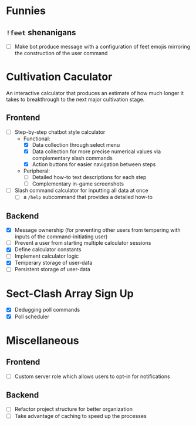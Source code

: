 # Funnies

## `!feet` shenanigans
- [ ] Make bot produce message with a configuration of feet emojis mirroring the construction of the user command

# Cultivation Caculator
An interactive calculator that produces an estimate of how much longer it takes to breakthrough to the next major cultivation stage.

## Frontend
- [ ] Step-by-step chatbot style calculator
    - Functional:
        - [x] Data collection through select menu
        - [x] Data collection for more precise numerical values via complementary slash commands
        - [x] Action buttons for easier navigation between steps
    - Peripheral:
        - [ ] Detailed how-to text descriptions for each step
        - [ ] Complementary in-game screenshots
- [ ] Slash command calculator for inputting all data at once
    - [ ] a `/help` subcommand that provides a detailed how-to

## Backend
- [x] Message ownership (for preventing other users from tempering with inputs of the command-initiating user)
- [ ] Prevent a user from starting multiple calculator sessions
- [x] Define calculator constants
- [ ] Implement calculator logic
- [x] Temperary storage of user-data
- [ ] Persistent storage of user-data

# Sect-Clash Array Sign Up
- [x] Dedugging poll commands
- [x] Poll scheduler

# Miscellaneous

## Frontend
- [ ] Custom server role which allows users to opt-in for notifications

## Backend
- [ ] Refactor project structure for better organization
- [ ] Take advantage of caching to speed up the processes
